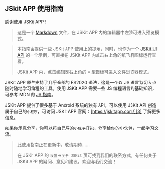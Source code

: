 ## JSkit APP 使用指南

感谢使用 JSKit APP !

> 这是一个 [Markdown][1] 文件，在 JSKit APP 内的编辑器中左滑可进入预览模式。

> 本指南会提供一些 JSKit APP 使用上的提示，同时，也作为一个 [JSKit UI API](https://jskitapp.com/api/ui-api.html) 的一个示例，可直接在 JSKit APP 内点击右上角的纸飞机图标运行查看。
>
> JSKit APP 内，点击编辑器右上角的 ≡ 型图标可进入文件浏览器模式。

JSKit APP 原生支持了几乎全部的 ES2020 语法，这是一个以 JS 语言为切入点随时随地学习编程的工具。使用 JSKit APP 需要一些 JS 编程语言的基础知识，可参考 MDN 的 [JS 指南][2]。

JSKit APP 提供了很多基于 Android 系统的独有 API，可以使用 JSKit API 创造属于自己的`小程序`，可访问 JSKit APP 官网：[https://jskitapp.com/][3] 了解更多信息。

如果你乐意分享，你可以将自己写的`小程序`打包，分享给你的小伙伴，一起学习交流。

> 此使用指南正在更新中，敬请期待……
>
> 在 JSKit APP 的 `设置`->`关于 JSKit` 页可找到我们的联系方式，有任何关于 JSKit APP 的疑问、意见和建议，欢迎与我们交流！

[1]: https://commonmark.org/help/
[2]: https://developer.mozilla.org/zh-CN/docs/Web/JavaScript/Guide
[3]: https://jskitapp.com/
